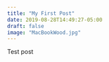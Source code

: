 ```yaml
---
title: "My First Post"
date: 2019-08-28T14:49:27-05:00
draft: false
image: "MacBookWood.jpg"
---
```


Test post

